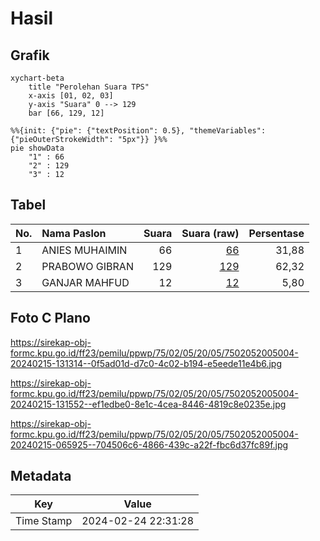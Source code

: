 # Hasil

## Grafik

```mermaid
xychart-beta
    title "Perolehan Suara TPS"
    x-axis [01, 02, 03]
    y-axis "Suara" 0 --> 129
    bar [66, 129, 12]
```

```mermaid
%%{init: {"pie": {"textPosition": 0.5}, "themeVariables": {"pieOuterStrokeWidth": "5px"}} }%%
pie showData
    "1" : 66
    "2" : 129
    "3" : 12
```

## Tabel

| No. | Nama Paslon    | Suara | Suara (raw) | Persentase |
|:--- |:-------------- | -----:| -----------:| ----------:|
| 1   | ANIES MUHAIMIN | 66    | [66][p-1]   | 31,88      |
| 2   | PRABOWO GIBRAN | 129   | [129][p-2]  | 62,32      |
| 3   | GANJAR MAHFUD  | 12    | [12][p-3]   | 5,80       |


[p-1]: https://github.com/gigit-pemilu/pemilu-2024-75-gorontalo/blob/main/pilpres/hitung-suara/sub/75-gorontalo/sub/02-boalemo/sub/05-mananggu/sub/2005-mananggu/sub/004-tps/sub/paslon-1.txt
[p-2]: https://github.com/gigit-pemilu/pemilu-2024-75-gorontalo/blob/main/pilpres/hitung-suara/sub/75-gorontalo/sub/02-boalemo/sub/05-mananggu/sub/2005-mananggu/sub/004-tps/sub/paslon-2.txt
[p-3]: https://github.com/gigit-pemilu/pemilu-2024-75-gorontalo/blob/main/pilpres/hitung-suara/sub/75-gorontalo/sub/02-boalemo/sub/05-mananggu/sub/2005-mananggu/sub/004-tps/sub/paslon-3.txt

## Foto C Plano

https://sirekap-obj-formc.kpu.go.id/ff23/pemilu/ppwp/75/02/05/20/05/7502052005004-20240215-131314--0f5ad01d-d7c0-4c02-b194-e5eede11e4b6.jpg

https://sirekap-obj-formc.kpu.go.id/ff23/pemilu/ppwp/75/02/05/20/05/7502052005004-20240215-131552--ef1edbe0-8e1c-4cea-8446-4819c8e0235e.jpg

https://sirekap-obj-formc.kpu.go.id/ff23/pemilu/ppwp/75/02/05/20/05/7502052005004-20240215-065925--704506c6-4866-439c-a22f-fbc6d37fc89f.jpg


## Metadata

| Key        | Value               |
| ---------- | ------------------- |
| Time Stamp | 2024-02-24 22:31:28 |



